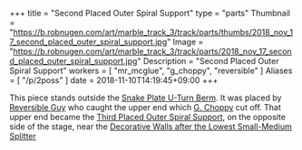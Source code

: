 +++
title = "Second Placed Outer Spiral Support"
type = "parts"
Thumbnail = "https://b.robnugen.com/art/marble_track_3/track/parts/thumbs/2018_nov_17_second_placed_outer_spiral_support.jpg"
Image = "https://b.robnugen.com/art/marble_track_3/track/parts/2018_nov_17_second_placed_outer_spiral_support.jpg"
Description = "Second Placed Outer Spiral Support"
workers = [
    "mr_mcglue",
    "g_choppy",
    "reversible"
]
Aliases = [
    "/p/2poss"
]
date = 2018-11-10T14:19:45+09:00
+++

This piece stands outside the [Snake Plate U-Turn Berm](/parts/snake_plate_u_turn_berm/).  It was placed by [Reversible Guy](/workers/reversible/) who caught the upper end which [G. Choppy](/workers/g_choppy/) cut off.  That upper end became the [Third Placed Outer Spiral Support](/parts/003p_third_placed_outer_spiral_support/), on the opposite side of the stage, near the [Decorative Walls after the Lowest Small-Medium Splitter](/parts/decorative_walls_after_the_lowest_small-medium_splitter/")
